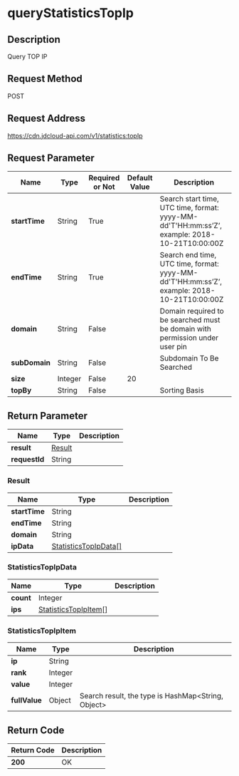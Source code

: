 # queryStatisticsTopIp


## Description
Query TOP IP

## Request Method
POST

## Request Address
https://cdn.jdcloud-api.com/v1/statistics:topIp


## Request Parameter
|Name|Type|Required or Not|Default Value|Description|
|---|---|---|---|---|
|**startTime**|String|True| |Search start time, UTC time, format: yyyy-MM-dd'T'HH:mm:ss’Z’, example: 2018-10-21T10:00:00Z|
|**endTime**|String|True| |Search end time, UTC time, format: yyyy-MM-dd'T'HH:mm:ss’Z’, example: 2018-10-21T10:00:00Z|
|**domain**|String|False| |Domain required to be searched must be domain with permission under user pin|
|**subDomain**|String|False| |Subdomain To Be Searched|
|**size**|Integer|False|20| |
|**topBy**|String|False| |Sorting Basis|


## Return Parameter
|Name|Type|Description|
|---|---|---|
|**result**|[Result](querystatisticstopip#result)| |
|**requestId**|String| |

### <div id="result">Result</div>
|Name|Type|Description|
|---|---|---|
|**startTime**|String| |
|**endTime**|String| |
|**domain**|String| |
|**ipData**|[StatisticsTopIpData[]](querystatisticstopip#statisticstopipdata)| |
### <div id="statisticstopipdata">StatisticsTopIpData</div>
|Name|Type|Description|
|---|---|---|
|**count**|Integer| |
|**ips**|[StatisticsTopIpItem[]](querystatisticstopip#statisticstopipitem)| |
### <div id="statisticstopipitem">StatisticsTopIpItem</div>
|Name|Type|Description|
|---|---|---|
|**ip**|String| |
|**rank**|Integer| |
|**value**|Integer| |
|**fullValue**|Object|Search result, the type is HashMap<String, Object>|

## Return Code
|Return Code|Description|
|---|---|
|**200**|OK|